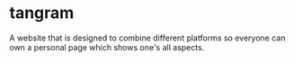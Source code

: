 # tangram
A website that is designed to combine different platforms so everyone can own a personal page which shows one's all aspects.
